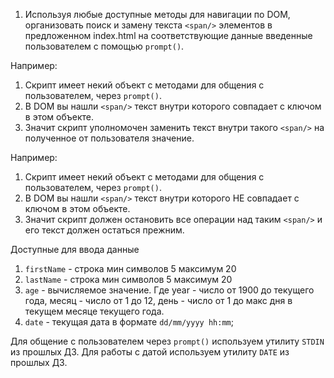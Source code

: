 1. Используя любые доступные методы для навигации по DOM, организовать поиск и замену текста `<span/>` элементов в предложенном index.html на соответствующие данные введенные пользователем с помощью `prompt()`.

Например:

1. Скрипт имеет некий объект с методами для общения с пользователем, через `prompt()`.
2. В DOM вы нашли `<span/>` текст внутри которого совпадает с ключом в этом объекте.
3. Значит скрипт уполномочен заменить текст внутри такого `<span/>` на полученное от пользователя значение.

Например:

1. Скрипт имеет некий объект с методами для общения с пользователем, через `prompt()`.
2. В DOM вы нашли `<span/>` текст внутри которого НЕ совпадает с ключом в этом объекте.
3. Значит скрипт должен остановить все операции над таким `<span/>` и его текст должен остаться прежним.

Доступные для ввода данные

1. `firstName` - строка мин символов 5 максимум 20
2. `lastName` - строка мин символов 5 максимум 20
3. `age` - вычисляемое значение. Где year - число от 1900 до текущего года, месяц - число от 1 до 12, день - число от 1 до макс дня в текущем месяце текущего года.
4. `date` - текущая дата в формате `dd/mm/yyyy hh:mm`;

Для общение с пользователем через `prompt()` используем утилиту `STDIN` из прошлых ДЗ.
Для работы с датой используем утилиту `DATE` из прошлых ДЗ.
